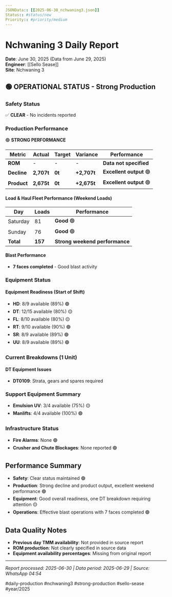 ```yaml
---
JSONData:: [[2025-06-30_nchwaning3.json]]
Status:: #status/new
Priority:: #priority/medium
---
```


# Nchwaning 3 Daily Report
**Date**: June 30, 2025 (Data from June 29, 2025)  
**Engineer**: [[Sello Sease]]  
**Site**: Nchwaning 3  

## 🟢 OPERATIONAL STATUS - Strong Production

### Safety Status
✅ **CLEAR** - No incidents reported

### Production Performance
🟢 **STRONG PERFORMANCE**

| Metric | Actual | Target | Variance | Performance |
|--------|--------|--------|----------|-------------|
| **ROM** | - | - | - | **Data not specified** |
| **Decline** | **2,707t** | **0t** | **+2,707t** | **Excellent output** 🟢 |
| **Product** | **2,675t** | **0t** | **+2,675t** | **Excellent output** 🟢 |

#### Load & Haul Fleet Performance (Weekend Loads)
| Day | Loads | Performance |
|-----|-------|-------------|
| Saturday | 81 | **Good** 🟢 |
| Sunday | 76 | **Good** 🟢 |
| **Total** | **157** | **Strong weekend performance** |

#### Blast Performance
- **7 faces completed** - Good blast activity

### Equipment Status

#### Equipment Readiness (Start of Shift)
- **HD**: 8/9 available (89%) 🟢
- **DT**: 12/15 available (80%) 🟡
- **FL**: 8/10 available (80%) 🟡
- **RT**: 9/10 available (90%) 🟢
- **SR**: 8/9 available (89%) 🟢
- **UU**: 8/9 available (89%) 🟢

### Current Breakdowns (1 Unit)

#### DT Equipment Issues
- **DT0109**: Strata, gears and spares required

### Support Equipment Summary
- **Emulsion UV**: 3/4 available (75%) 🟡
- **Manlifts**: 4/4 available (100%) 🟢

### Infrastructure Status
- **Fire Alarms**: None 🟢
- **Crusher and Chute Blockages**: None reported 🟢

## Performance Summary
- **Safety**: Clear status maintained 🟢
- **Production**: Strong decline and product output, excellent weekend performance 🟢
- **Equipment**: Good overall readiness, one DT breakdown requiring attention 🟡
- **Operations**: Effective blast operations with 7 faces completed 🟢

## Data Quality Notes
- **Previous day TMM availability**: Not provided in source report
- **ROM production**: Not clearly specified in source data
- **Equipment availability percentages**: Missing from original report

---
*Report processed: 2025-06-30 | Data period: 2025-06-29 | Source: WhatsApp 04:54*

#daily-production #nchwaning3 #strong-production #sello-sease #year/2025